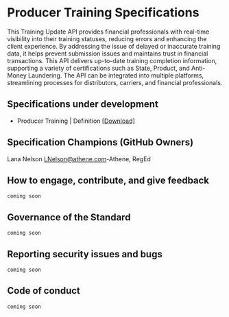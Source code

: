 # Producer Training Specifications

This Training Update API provides financial professionals with real-time visibility into their training statuses, reducing errors and enhancing the client experience. By addressing the issue of delayed or inaccurate training data, it helps prevent submission issues and maintains trust in financial transactions. This API delivers up-to-date training completion information, supporting a variety of certifications such as State, Product, and Anti-Money Laundering. The API can be integrated into multiple platforms, streamlining processes for distributors, carriers, and financial professionals.

## Specifications under development
- Producer Training | Definition [[Download]](/Specifications)

## Specification Champions (GitHub Owners)
Lana Nelson <LNelson@athene.com>-Athene, RegEd

## How to engage, contribute, and give feedback

`coming soon`

## Governance of the Standard

`coming soon`

## Reporting security issues and bugs

`coming soon`

## Code of conduct

`coming soon`
